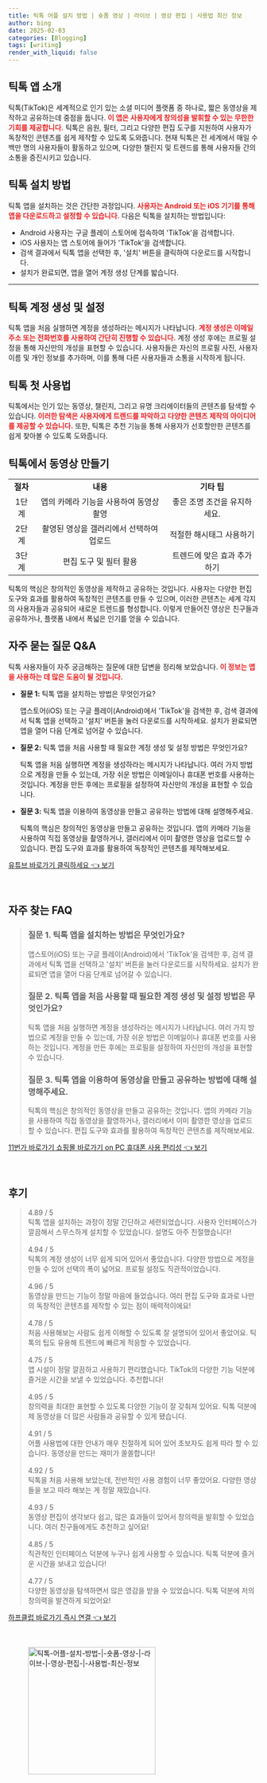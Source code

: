 ```yaml
---
title: 틱톡 어플 설치 방법 | 숏폼 영상 | 라이브 | 영상 편집 | 사용법 최신 정보
author: bing
date: 2025-02-03
categories: [Blogging]
tags: [writing]
render_with_liquid: false
---
```



<h2 id='틱톡_앱_소개'>틱톡 앱 소개</h2>

<p>틱톡(TikTok)은 세계적으로 인기 있는 소셜 미디어 플랫폼 중 하나로, 짧은 동영상을 제작하고 공유하는데 중점을 둡니다. <b><span style="color: #ee2323;">이 앱은 사용자에게 창의성을 발휘할 수 있는 무한한 기회를 제공합니다.</span></b> 틱톡은 음원, 필터, 그리고 다양한 편집 도구를 지원하여 사용자가 독창적인 콘텐츠를 쉽게 제작할 수 있도록 도와줍니다. 현재 틱톡은 전 세계에서 매일 수백만 명의 사용자들이 활동하고 있으며, 다양한 챌린지 및 트렌드를 통해 사용자들 간의 소통을 증진시키고 있습니다.</p>

<h2 id='틱톡_설치_방법'>틱톡 설치 방법</h2>

<p>틱톡 앱을 설치하는 것은 간단한 과정입니다. <b><span style="color: #ee2323;">사용자는 Android 또는 iOS 기기를 통해 앱을 다운로드하고 설정할 수 있습니다.</span></b> 다음은 틱톡을 설치하는 방법입니다:</p>

<ul>
    <li>Android 사용자는 구글 플레이 스토어에 접속하여 'TikTok'을 검색합니다.</li>
    <li>iOS 사용자는 앱 스토어에 들어가 'TikTok'을 검색합니다.</li>
    <li>검색 결과에서 틱톡 앱을 선택한 후, '설치' 버튼을 클릭하여 다운로드를 시작합니다.</li>
    <li>설치가 완료되면, 앱을 열어 계정 생성 단계를 밟습니다.</li>
</ul>

<hr />

<h2 id='틱톡_계정_생성'>틱톡 계정 생성 및 설정</h2>

<p>틱톡 앱을 처음 실행하면 계정을 생성하라는 메시지가 나타납니다. <b><span style="color: #ee2323;">계정 생성은 이메일 주소 또는 전화번호를 사용하여 간단히 진행할 수 있습니다.</span></b> 계정 생성 후에는 프로필 설정을 통해 자신만의 개성을 표현할 수 있습니다. 사용자들은 자신의 프로필 사진, 사용자 이름 및 개인 정보를 추가하며, 이를 통해 다른 사용자들과 소통을 시작하게 됩니다.</p>

<h2 id='틱톡_첫_사용법'>틱톡 첫 사용법</h2>

<p>틱톡에서는 인기 있는 동영상, 챌린지, 그리고 유명 크리에이터들의 콘텐츠를 탐색할 수 있습니다. <b><span style="color: #ee2323;">이러한 탐색은 사용자에게 트렌드를 파악하고 다양한 콘텐츠 제작의 아이디어를 제공할 수 있습니다.</span></b> 또한, 틱톡은 추천 기능을 통해 사용자가 선호할만한 콘텐츠를 쉽게 찾아볼 수 있도록 도와줍니다.</p>

<h2 id='틱톡_동영상_제작'>틱톡에서 동영상 만들기</h2>

<table>
    <tr>
        <td style="text-align: center; height: 17px;"><b>절차</b></td>
        <td style="text-align: center; height: 17px;"><b>내용</b></td>
        <td style="text-align: center; height: 17px;"><b>기타 팁</b></td>
    </tr>
    <tr>
        <td style="text-align: center; height: 17px;">1단계</td>
        <td style="text-align: center; height: 17px;">앱의 카메라 기능을 사용하여 동영상 촬영</td>
        <td style="text-align: center; height: 17px;">좋은 조명 조건을 유지하세요.</td>
    </tr>
    <tr>
        <td style="text-align: center; height: 17px;">2단계</td>
        <td style="text-align: center; height: 17px;">촬영된 영상을 갤러리에서 선택하여 업로드</td>
        <td style="text-align: center; height: 17px;">적절한 해시태그 사용하기</td>
    </tr>
    <tr>
        <td style="text-align: center; height: 17px;">3단계</td>
        <td style="text-align: center; height: 17px;">편집 도구 및 필터 활용</td>
        <td style="text-align: center; height: 17px;">트렌드에 맞은 효과 추가하기</td>
    </tr>
</table>

<p>틱톡의 핵심은 창의적인 동영상을 제작하고 공유하는 것입니다. 사용자는 다양한 편집 도구와 효과를 활용하여 독창적인 콘텐츠를 만들 수 있으며, 이러한 콘텐츠는 세계 각지의 사용자들과 공유되어 새로운 트렌드를 형성합니다. 이렇게 만들어진 영상은 친구들과 공유하거나, 플랫폼 내에서 폭넓은 인기를 얻을 수 있습니다.</p>

<h2 id='자주_묻는_질문'>자주 묻는 질문 Q&A</h2>

<p>틱톡 사용자들이 자주 궁금해하는 질문에 대한 답변을 정리해 보았습니다. <b><span style="color: #ee2323;">이 정보는 앱을 사용하는 데 많은 도움이 될 것입니다.</span></b></p>

<ul>
    <li><b>질문 1:</b> 틱톡 앱을 설치하는 방법은 무엇인가요?</li>
    <p>앱스토어(iOS) 또는 구글 플레이(Android)에서 'TikTok'을 검색한 후, 검색 결과에서 틱톡 앱을 선택하고 '설치' 버튼을 눌러 다운로드를 시작하세요. 설치가 완료되면 앱을 열어 다음 단계로 넘어갈 수 있습니다.</p>
    <li><b>질문 2:</b> 틱톡 앱을 처음 사용할 때 필요한 계정 생성 및 설정 방법은 무엇인가요?</li>
    <p>틱톡 앱을 처음 실행하면 계정을 생성하라는 메시지가 나타납니다. 여러 가지 방법으로 계정을 만들 수 있는데, 가장 쉬운 방법은 이메일이나 휴대폰 번호를 사용하는 것입니다. 계정을 만든 후에는 프로필을 설정하여 자신만의 개성을 표현할 수 있습니다.</p>
    <li><b>질문 3:</b> 틱톡 앱을 이용하여 동영상을 만들고 공유하는 방법에 대해 설명해주세요.</li>
    <p>틱톡의 핵심은 창의적인 동영상을 만들고 공유하는 것입니다. 앱의 카메라 기능을 사용하여 직접 동영상을 촬영하거나, 갤러리에서 이미 촬영한 영상을 업로드할 수 있습니다. 편집 도구와 효과를 활용하여 독창적인 콘텐츠를 제작해보세요.</p>
</ul>


<p><a class="click-button" title="유튜브 바로가기 클릭하세요" href="https://purplelist.github.io/posts/%EC%9C%A0%ED%8A%9C%EB%B8%8C-%EB%B0%94%EB%A1%9C%EA%B0%80%EA%B8%B0-%ED%81%B4%EB%A6%AD%ED%95%98%EC%84%B8%EC%9A%94/" rel="dofollow">유튜브 바로가기 클릭하세요 👈 보기</a></p><br>
<h2 id='자주_찾는_FAQ'>자주 찾는 FAQ</h2>
<div itemscope="" itemtype="https://schema.org/FAQPage"> 
<blockquote> 
<div itemscope="" itemprop="mainEntity" itemtype="https://schema.org/Question"> 
<h3 itemprop="name">질문 1. 틱톡 앱을 설치하는 방법은 무엇인가요?</h3> 
<div itemscope="" itemprop="acceptedAnswer" itemtype="https://schema.org/Answer"> 
<span itemprop="text"> 
<p>앱스토어(iOS) 또는 구글 플레이(Android)에서 'TikTok'을 검색한 후, 검색 결과에서 틱톡 앱을 선택하고 '설치' 버튼을 눌러 다운로드를 시작하세요. 설치가 완료되면 앱을 열어 다음 단계로 넘어갈 수 있습니다.</p> 
</span> 
</div> 
</div> 
<div itemscope="" itemprop="mainEntity" itemtype="https://schema.org/Question"> 
<h3 itemprop="name">질문 2. 틱톡 앱을 처음 사용할 때 필요한 계정 생성 및 설정 방법은 무엇인가요?</h3> 
<div itemscope="" itemprop="acceptedAnswer" itemtype="https://schema.org/Answer"> 
<span itemprop="text"> 
<p>틱톡 앱을 처음 실행하면 계정을 생성하라는 메시지가 나타납니다. 여러 가지 방법으로 계정을 만들 수 있는데, 가장 쉬운 방법은 이메일이나 휴대폰 번호를 사용하는 것입니다. 계정을 만든 후에는 프로필을 설정하여 자신만의 개성을 표현할 수 있습니다.</p> 
</span> 
</div> 
</div> 
<div itemscope="" itemprop="mainEntity" itemtype="https://schema.org/Question"> 
<h3 itemprop="name">질문 3. 틱톡 앱을 이용하여 동영상을 만들고 공유하는 방법에 대해 설명해주세요.</h3> 
<div itemscope="" itemprop="acceptedAnswer" itemtype="https://schema.org/Answer"> 
<span itemprop="text"> 
<p>틱톡의 핵심은 창의적인 동영상을 만들고 공유하는 것입니다. 앱의 카메라 기능을 사용하여 직접 동영상을 촬영하거나, 갤러리에서 이미 촬영한 영상을 업로드할 수 있습니다. 편집 도구와 효과를 활용하여 독창적인 콘텐츠를 제작해보세요.</p> 
</span> 
</div> 
</div> 
</blockquote> 
</div>
<p><a class="click-button" title="11번가 바로가기 쇼핑몰 바로가기 on PC 휴대폰 사용 편리성" href="https://purplelist.github.io/posts/11%EB%B2%88%EA%B0%80-%EB%B0%94%EB%A1%9C%EA%B0%80%EA%B8%B0-%EC%87%BC%ED%95%91%EB%AA%B0-%EB%B0%94%EB%A1%9C%EA%B0%80%EA%B8%B0-on-PC-%ED%9C%B4%EB%8C%80%ED%8F%B0-%EC%82%AC%EC%9A%A9-%ED%8E%B8%EB%A6%AC%EC%84%B1/" rel="dofollow">11번가 바로가기 쇼핑몰 바로가기 on PC 휴대폰 사용 편리성 👈 보기</a></p><br>
<h2 id='후기'>후기</h2>
<div itemscope itemtype="https://schema.org/Product">
  <blockquote>
  <div itemprop="review" itemscope itemtype="https://schema.org/Review">
      <div itemprop="reviewRating" itemscope itemtype="https://schema.org/Rating"> <span itemprop="ratingValue">4.89</span> / <span itemprop="bestRating">5</span> </div>
      <span itemprop="reviewBody">틱톡 앱을 설치하는 과정이 정말 간단하고 세련되었습니다. 사용자 인터페이스가 깔끔해서 스무스하게 설치할 수 있었습니다. 설명도 아주 친절했습니다!</span>
  </div>
  <br>
  <div itemprop="review" itemscope itemtype="https://schema.org/Review">
      <div itemprop="reviewRating" itemscope itemtype="https://schema.org/Rating"> <span itemprop="ratingValue">4.94</span> / <span itemprop="bestRating">5</span> </div>
      <span itemprop="reviewBody">틱톡의 계정 생성이 너무 쉽게 되어 있어서 좋았습니다. 다양한 방법으로 계정을 만들 수 있어 선택의 폭이 넓어요. 프로필 설정도 직관적이었습니다.</span>
  </div>
  <br>
  <div itemprop="review" itemscope itemtype="https://schema.org/Review">
      <div itemprop="reviewRating" itemscope itemtype="https://schema.org/Rating"> <span itemprop="ratingValue">4.96</span> / <span itemprop="bestRating">5</span> </div>
      <span itemprop="reviewBody">동영상을 만드는 기능이 정말 마음에 들었습니다. 여러 편집 도구와 효과로 나만의 독창적인 콘텐츠를 제작할 수 있는 점이 매력적이에요!</span>
  </div>
  <br>
  <div itemprop="review" itemscope itemtype="https://schema.org/Review">
      <div itemprop="reviewRating" itemscope itemtype="https://schema.org/Rating"> <span itemprop="ratingValue">4.78</span> / <span itemprop="bestRating">5</span> </div>
      <span itemprop="reviewBody">처음 사용해보는 사람도 쉽게 이해할 수 있도록 잘 설명되어 있어서 좋았어요. 틱톡의 팁도 유용해 트렌드에 빠르게 적응할 수 있었습니다.</span>
  </div>
  <br>
  <div itemprop="review" itemscope itemtype="https://schema.org/Review">
      <div itemprop="reviewRating" itemscope itemtype="https://schema.org/Rating"> <span itemprop="ratingValue">4.75</span> / <span itemprop="bestRating">5</span> </div>
      <span itemprop="reviewBody">앱 시설이 정말 깔끔하고 사용하기 편리했습니다. TikTok의 다양한 기능 덕분에 즐거운 시간을 보낼 수 있었습니다. 추천합니다!</span>
  </div>
  <br>
  <div itemprop="review" itemscope itemtype="https://schema.org/Review">
      <div itemprop="reviewRating" itemscope itemtype="https://schema.org/Rating"> <span itemprop="ratingValue">4.95</span> / <span itemprop="bestRating">5</span> </div>
      <span itemprop="reviewBody">창의력을 최대한 표현할 수 있도록 다양한 기능이 잘 갖춰져 있어요. 틱톡 덕분에 제 동영상을 더 많은 사람들과 공유할 수 있게 됐습니다.</span>
  </div>
  <br>
  <div itemprop="review" itemscope itemtype="https://schema.org/Review">
      <div itemprop="reviewRating" itemscope itemtype="https://schema.org/Rating"> <span itemprop="ratingValue">4.91</span> / <span itemprop="bestRating">5</span> </div>
      <span itemprop="reviewBody">어플 사용법에 대한 안내가 매우 친절하게 되어 있어 초보자도 쉽게 따라 할 수 있습니다. 동영상을 만드는 재미가 쏠쏠합니다!</span>
  </div>
  <br>
  <div itemprop="review" itemscope itemtype="https://schema.org/Review">
      <div itemprop="reviewRating" itemscope itemtype="https://schema.org/Rating"> <span itemprop="ratingValue">4.92</span> / <span itemprop="bestRating">5</span> </div>
      <span itemprop="reviewBody">틱톡을 처음 사용해 보았는데, 전반적인 사용 경험이 너무 좋았어요. 다양한 영상들을 보고 따라 해보는 게 정말 재밌습니다.</span>
  </div>
  <br>
  <div itemprop="review" itemscope itemtype="https://schema.org/Review">
      <div itemprop="reviewRating" itemscope itemtype="https://schema.org/Rating"> <span itemprop="ratingValue">4.93</span> / <span itemprop="bestRating">5</span> </div>
      <span itemprop="reviewBody">동영상 편집이 생각보다 쉽고, 많은 효과들이 있어서 창의력을 발휘할 수 있었습니다. 여러 친구들에게도 추천하고 싶어요!</span>
  </div>
  <br>
  <div itemprop="review" itemscope itemtype="https://schema.org/Review">
      <div itemprop="reviewRating" itemscope itemtype="https://schema.org/Rating"> <span itemprop="ratingValue">4.85</span> / <span itemprop="bestRating">5</span> </div>
      <span itemprop="reviewBody">직관적인 인터페이스 덕분에 누구나 쉽게 사용할 수 있습니다. 틱톡 덕분에 즐거운 시간을 보내고 있습니다!</span>
  </div>
  <br>
  <div itemprop="review" itemscope itemtype="https://schema.org/Review">
      <div itemprop="reviewRating" itemscope itemtype="https://schema.org/Rating"> <span itemprop="ratingValue">4.77</span> / <span itemprop="bestRating">5</span> </div>
      <span itemprop="reviewBody">다양한 동영상을 탐색하면서 많은 영감을 받을 수 있었습니다. 틱톡 덕분에 저의 창의력을 발견하게 되었어요!</span>
  </div>
  </blockquote>
</div>
<p><a class="click-button" title="하프클럽 바로가기 즉시 연결" href="https://purplelist.github.io/posts/%ED%95%98%ED%94%84%ED%81%B4%EB%9F%BD-%EB%B0%94%EB%A1%9C%EA%B0%80%EA%B8%B0-%EC%A6%89%EC%8B%9C-%EC%97%B0%EA%B2%B0/" rel="dofollow">하프클럽 바로가기 즉시 연결 👈 보기</a></p><br>
<figure class="image"><img src="https://purplelist.github.io/assets/img/thumbnail/틱톡-어플-설치-방법-|-숏폼-영상-|-라이브-|-영상-편집-|-사용법-최신-정보.webp" alt="틱톡-어플-설치-방법-|-숏폼-영상-|-라이브-|-영상-편집-|-사용법-최신-정보" width="256" height="256"></figure>